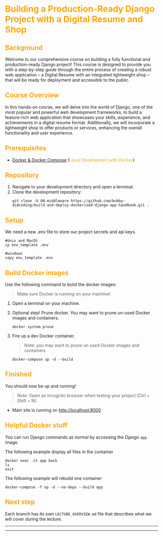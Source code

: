 # <span style="color:orange">Building a Production-Ready Django Project with a Digital Resume and Shop</span>

## <span style="color:orange">Background</span>
Welcome to our comprehensive course on building a fully functional and production-ready Django project! This course is designed to provide you with a step-by-step guide through the entire process of creating a robust web application – a Digital Resume with an integrated lightweight shop – that will be ready for deployment and accessible to the public.

## <span style="color:orange">Course Overview</span>
In this hands-on course, we will delve into the world of Django, one of the most popular and powerful web development frameworks, to build a feature-rich web application that showcases your skills, experience, and achievements in a digital resume format. Additionally, we will incorporate a lightweight shop to offer products or services, enhancing the overall functionality and user experience.



## <span style="color:orange">Prerequisites<span>
* [Docker & Docker Compose](https://docs.docker.com/desktop/) (<span style="color:orange">Local Development with Docker</span>)


## <span style="color:orange">Repository<span>
1. Navigate to your development directory and open a terminal.
2. Clone the development repository:
    ```
    git clone -b 08-middleware https://github.com/bobby-didcoding/build-and-deploy-dockerised-django-app-handbook.git .
    ```


## <span style="color:orange">Setup<span>
We need a new .env file to store our project secrets and api keys.

```
#Unix and MacOS
cp env_template .env

#windows
copy env_template .env
```

## <span style="color:orange">Build Docker images<span>

Use the following command to build the docker images:
> Make sure Docker is running on your machine!

1. Open a terminal on your machine.

2. Optional step! Prune docker.
    You may want to prune un-used Docker images and containers.
    ```
    docker system prune
    ```

3. Fire up a dev Docker container.
    > Note: you may want to prune un used Docker images and containers
    ```
    docker-compose up -d --build
    ```

## <span style="color:orange">Finished<span>

You should now be up and running!
>Note: Open an incognito browser when testing your project (Ctrl + Shift + N)

* Main site is running on [http://localhost:8000](http://localhost:8000)


## <span style="color:orange">Helpful Docker stuff<span>
You can run Django commands as normal by accessing the Django `app` image.

The following example display all files in the container

```
docker exec -it app bash
ls
exit
```

The following example will rebuild one container
```
docker-compose -f up -d --no-deps --build app
```

## <span style="color:orange">Next step<span>

Each branch has its own `LECTURE_OVERVIEW.md` file that describes what we will cover during the lecture.

***
***
